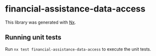 # financial-assistance-data-access

This library was generated with [Nx](https://nx.dev).

## Running unit tests

Run `nx test financial-assistance-data-access` to execute the unit tests.
